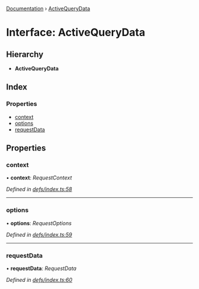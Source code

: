 [Documentation](../README.md) › [ActiveQueryData](activequerydata.md)

# Interface: ActiveQueryData

## Hierarchy

* **ActiveQueryData**

## Index

### Properties

* [context](activequerydata.md#context)
* [options](activequerydata.md#options)
* [requestData](activequerydata.md#requestdata)

## Properties

###  context

• **context**: *RequestContext*

*Defined in [defs/index.ts:58](https://github.com/badbatch/graphql-box/blob/f858dbf/packages/client/src/defs/index.ts#L58)*

___

###  options

• **options**: *RequestOptions*

*Defined in [defs/index.ts:59](https://github.com/badbatch/graphql-box/blob/f858dbf/packages/client/src/defs/index.ts#L59)*

___

###  requestData

• **requestData**: *RequestData*

*Defined in [defs/index.ts:60](https://github.com/badbatch/graphql-box/blob/f858dbf/packages/client/src/defs/index.ts#L60)*
